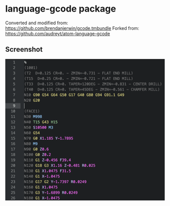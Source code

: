 # language-gcode package

Converted and modified from: https://github.com/brendanjerwin/gcode.tmbundle
Forked from: https://github.com/audreyt/atom-language-gcode

## Screenshot
![screenshot](https://raw.githubusercontent.com/tstone/atom-language-gcode/master/screenshot.png)
